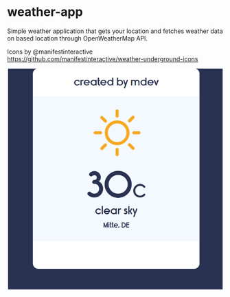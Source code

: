 # weather-app
Simple weather application that gets your location and fetches weather data on based location through OpenWeatherMap API. 

Icons by @manifestinteractive https://github.com/manifestinteractive/weather-underground-icons

<p align="center">
<img align="center" src="/imgs/ui.png" alt="UI Design" width="500"/>
</p>
